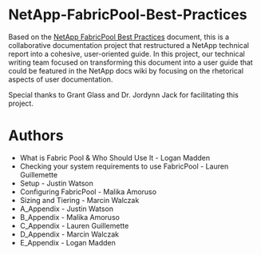 # NetApp-FabricPool-Best-Practices
Based on the [NetApp FabricPool Best Practices](https://www.netapp.com/pdf.html?item=/media/17239-tr-4598.pdf) document, this is a collaborative documentation project that restructured a NetApp technical report into a cohesive, user-oriented guide. In this project, our technical writing team focused on transforming this document into a user guide that could be featured in the NetApp docs wiki by focusing on the rhetorical aspects of user documentation. 

Special thanks to Grant Glass and Dr. Jordynn Jack for facilitating this project. 

# Authors
- What is Fabric Pool & Who Should Use It - Logan Madden
- Checking your system requirements to use FabricPool - Lauren Guillemette
- Setup - Justin Watson
- Configuring FabricPool - Malika Amoruso
- Sizing and Tiering - Marcin Walczak
- A_Appendix - Justin Watson
- B_Appendix - Malika Amoruso 
- C_Appendix - Lauren Guillemette
- D_Appendix - Marcin Walczak
- E_Appendix - Logan Madden
